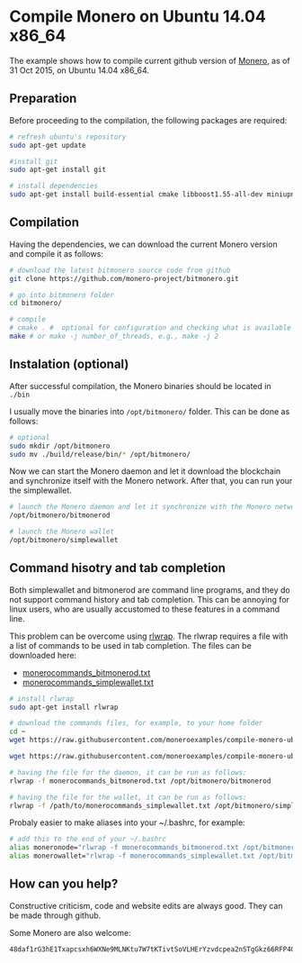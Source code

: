 # Compile Monero on Ubuntu 14.04 x86_64
The example shows how to compile current github version of [Monero](https://getmonero.org/), as of 31 Oct 2015,
on Ubuntu 14.04 x86_64.

## Preparation
Before proceeding to the compilation, the following packages are required:

 ```bash
# refresh ubuntu's repository
sudo apt-get update

#install git
sudo apt-get install git

# install dependencies
sudo apt-get install build-essential cmake libboost1.55-all-dev miniupnpc libunbound-dev graphviz doxygen libdb5.1++-dev
 ```

## Compilation
Having the dependencies, we can download the current Monero version and compile it as follows:

```bash
# download the latest bitmonero source code from github
git clone https://github.com/monero-project/bitmonero.git

# go into bitmonero folder
cd bitmonero/

# compile
# cmake . #  optional for configuration and checking what is available or missing
make # or make -j number_of_threads, e.g., make -j 2
```
## Instalation (optional)
After successful compilation, the Monero binaries should be located in `./bin`

I usually move the binaries into `/opt/bitmonero/` folder. This can be done
as follows:

```bash
# optional
sudo mkdir /opt/bitmonero
sudo mv ./build/release/bin/* /opt/bitmonero/
```

Now we can start the Monero daemon and let it
download the blockchain and synchronize itself with the Monero network. After that, you can run your the simplewallet.

```bash
# launch the Monero daemon and let it synchronize with the Monero network
/opt/bitmonero/bitmonerod

# launch the Monero wallet
/opt/bitmonero/simplewallet
```

## Command hisotry and tab completion
Both simplewallet and bitmonerod are command line programs, and they do
not support command history and tab completion. This can be annoying for
linux users, who are usually accustomed to these features in a command line.

This problem can be overcome using [rlwrap](https://github.com/hanslub42/rlwrap).
The rlwrap requires a file with a list of commands to be used in tab
completion. The files can be downloaded here:

 - [monerocommands_bitmonerod.txt](https://github.com/moneroexamples/compile-monero-ubuntu/blob/master/monerocommands_bitmonerod.txt)
 - [monerocommands_simplewallet.txt](https://github.com/moneroexamples/compile-monero-ubuntu/blob/master/monerocommands_simplewallet.txt)


```bash
# install rlwrap
sudo apt-get install rlwrap

# download the commands files, for example, to your home folder
cd ~
wget https://raw.githubusercontent.com/moneroexamples/compile-monero-ubuntu/master/monerocommands_bitmonerod.txt

wget https://raw.githubusercontent.com/moneroexamples/compile-monero-ubuntu/master/monerocommands_simplewallet.txt

# having the file for the daemon, it can be run as follows:
rlwrap -f monerocommands_bitmonerod.txt /opt/bitmonero/bitmonerod

# having the file for the wallet, it can be run as follows:
rlwrap -f /path/to/monerocommands_simplewallet.txt /opt/bitmonero/simplewallet

```

Probaly easier to make aliases into your ~/.bashrc, for example:

```bash
# add this to the end of your ~/.bashrc
alias moneronode="rlwrap -f monerocommands_bitmonerod.txt /opt/bitmonero/bitmonerod"
alias monerowallet="rlwrap -f monerocommands_simplewallet.txt /opt/bitmonero/simplewallet"
```

## How can you help?

Constructive criticism, code and website edits are always good. They can be made through github.

Some Monero are also welcome:
```
48daf1rG3hE1Txapcsxh6WXNe9MLNKtu7W7tKTivtSoVLHErYzvdcpea2nSTgGkz66RFP4GKVAsTV14v6G3oddBTHfxP6tU
```

